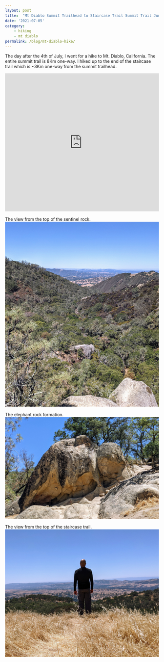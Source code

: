 ```yaml
---
layout: post
title:  "Mt Diablo Summit Trailhead to Staircase Trail Summit Trail Junction Hike"
date: '2021-07-05'
category:
    - hiking
    - mt diablo
permalink: /blog/mt-diablo-hike/
---
```


The day after the 4th of July, I went for a hike to Mt. Diablo, California.
The entire summit trail is 8Km one-way.
I hiked up to the end of the staircase trail which is ~3Km one-way from the summit trailhead.

<iframe src="https://www.google.com/maps/embed?pb=!1m34!1m12!1m3!1d6300.672537247093!2d-121.94661857265196!3d37.85242157650675!2m3!1f0!2f0!3f0!3m2!1i1024!2i768!4f13.1!4m19!3e2!4m5!1s0x808ff46faf1ca619%3A0xd397f41fe2936a1e!2sStaircase%20Trail%20Summit%20Trail%20Junction!3m2!1d37.8553296!2d-121.93364389999999!4m5!1s0x808ff470e99e4ef3%3A0x98ca4a22c7c660e7!2sElephant%20Rock!3m2!1d37.8497792!2d-121.93408009999999!4m5!1s0x808ff489303db07b%3A0x944a1c7e5b728d17!2sSummit%20Trail%2C%202410%20Diablo%20Lakes%20Ln%2C%20Diablo%2C%20CA%2094528!3m2!1d37.8507222!2d-121.95238549999999!5e0!3m2!1sen!2sus!4v1626021052335!5m2!1sen!2sus"
    width="100%" height="450" style="border:0;" allowfullscreen="" loading="lazy"></iframe>
<br>

The view from the top of the sentinel rock.
<img class="img-thumbnail" src="/assets/img/posts/mt-diablo/sentinel-rock.jpg" alt="mt-diablo-sentinel-rock">

The elephant rock formation.
<img class="img-thumbnail" src="/assets/img/posts/mt-diablo/elephant.jpg" alt="mt-diablo-elephant-rock">

The view from the top of the staircase trail.
<img class="img-thumbnail" src="/assets/img/posts/mt-diablo/staircase-top.jpg" alt="mt-diablo-staircase">
